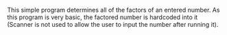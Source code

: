 This simple program determines all of the factors of an entered number. As this program is very basic, the factored number is hardcoded into it (Scanner is not used to 
allow the user to input the number after running it).
